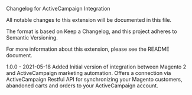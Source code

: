 Changelog for ActiveCampaign Integration

All notable changes to this extension will be documented in this file.

The format is based on Keep a Changelog, and this project adheres to Semantic Versioning.

For more information about this extension, please see the README document.

1.0.0 - 2021-05-18
Added
Initial version of integration between Magento 2 and ActiveCampaign marketing automation.
Offers a connection via ActiveCampaign Restful API for synchronizing your Magento customers, abandoned carts and orders to your ActiveCampaign account. 
